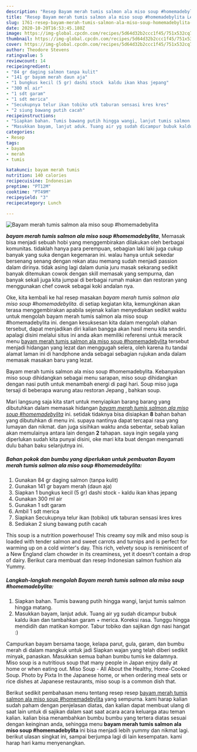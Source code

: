 ```yaml
---
description: "Resep Bayam merah tumis salmon ala miso soup #homemadebylita Lezat"
title: "Resep Bayam merah tumis salmon ala miso soup #homemadebylita Lezat"
slug: 1761-resep-bayam-merah-tumis-salmon-ala-miso-soup-homemadebylita-lezat
date: 2020-10-20T16:53:45.180Z
image: https://img-global.cpcdn.com/recipes/5d64d32b2ccc1f45/751x532cq70/bayam-merah-tumis-salmon-ala-miso-soup-homemadebylita-foto-resep-utama.jpg
thumbnail: https://img-global.cpcdn.com/recipes/5d64d32b2ccc1f45/751x532cq70/bayam-merah-tumis-salmon-ala-miso-soup-homemadebylita-foto-resep-utama.jpg
cover: https://img-global.cpcdn.com/recipes/5d64d32b2ccc1f45/751x532cq70/bayam-merah-tumis-salmon-ala-miso-soup-homemadebylita-foto-resep-utama.jpg
author: Theodore Stevens
ratingvalue: 5
reviewcount: 14
recipeingredient:
- "84 gr daging salmon tanpa kulit"
- "141 gr bayam merah daun aja"
- "1 bungkus kecil (5 gr) dashi stock  kaldu ikan khas jepang"
- "300 ml air"
- "1 sdt garam"
- "1 sdt merica"
- "Secukupnya telur ikan tobiko utk taburan sensasi kres kres"
- "2 siung bawang putih cacah"
recipeinstructions:
- "Siapkan bahan. Tumis bawang putih hingga wangi, lanjut tumis salmon hingga matang."
- "Masukkan bayam, lanjut aduk. Tuang air yg sudah dicampur bubuk kaldu ikan dan tambahkan garam + merica. Koreksi rasa. Tunggu hingga mendidih dan matikan kompor. Tabur tobiko dan sajikan dgn nasi hangat :)"
categories:
- Resep
tags:
- bayam
- merah
- tumis

katakunci: bayam merah tumis 
nutrition: 140 calories
recipecuisine: Indonesian
preptime: "PT12M"
cooktime: "PT49M"
recipeyield: "3"
recipecategory: Lunch

---
```



![Bayam merah tumis salmon ala miso soup #homemadebylita](https://img-global.cpcdn.com/recipes/5d64d32b2ccc1f45/751x532cq70/bayam-merah-tumis-salmon-ala-miso-soup-homemadebylita-foto-resep-utama.jpg)

<b><i>bayam merah tumis salmon ala miso soup #homemadebylita</i></b>, Memasak bisa menjadi sebuah hobi yang menggembirakan dilakukan oleh berbagai komunitas. tidaklah hanya para perempuan, sebagian laki laki juga cukup banyak yang suka dengan kegemaran ini. walau hanya untuk sekedar bersenang senang dengan rekan atau memang sudah menjadi passion dalam dirinya. tidak asing lagi dalam dunia juru masak sekarang sedikit banyak ditemukan cowok dengan skill memasak yang sempurna, dan banyak sekali juga kita jumpai di berbagai rumah makan dan restoran yang menggunakan chef cowok sebagai koki andalan nya.

Oke, kita kembali ke hal resep masakan <i>bayam merah tumis salmon ala miso soup #homemadebylita</i>. di setiap kegiatan kita, kemungkinan akan terasa menggembirakan apabila sejenak kalian menyediakan sedikit waktu untuk mengolah bayam merah tumis salmon ala miso soup #homemadebylita ini. dengan kesuksesan kita dalam mengolah olahan tersebut, dapat menjadikan diri kalian bangga akan hasil menu kita sendiri. apalagi disini melalui situs ini anda akan memiliki referensi untuk meracik menu <u>bayam merah tumis salmon ala miso soup #homemadebylita</u> tersebut menjadi hidangan yang lezat dan menggugah selera, oleh karena itu tandai alamat laman ini di handphone anda sebagai sebagian rujukan anda dalam memasak masakan baru yang lezat.

Bayam merah tumis salmon ala miso soup #homemadebylita. Kebanyakan miso soup dihidangkan sebagai menu sarapan, miso soup dihidangkan dengan nasi putih untuk menambah energi di pagi hari. Soup miso juga tersaji di beberapa warung atau restoran Jepang , bahkan soup.


Mari langsung saja kita start untuk menyiapkan barang barang yang dibutuhkan dalam memasak hidangan <u><i>bayam merah tumis salmon ala miso soup #homemadebylita</i></u> ini. setidak tidaknya bisa disiapkan <b>8</b> bahan bahan yang dibutuhkan di menu ini. supaya nantinya dapat tercapai rasa yang lumayan dan nikmat. dan juga sisihkan waktu anda sebentar, sebab kalian akan memulainya antara lain dengan <b>2</b> tahapan. saya ingin segala yang diperlukan sudah kita punyai disini, oke mari kita buat dengan mengamati dulu bahan baku selanjutnya ini.

<!--inarticleads1-->

##### Bahan pokok dan bumbu yang diperlukan untuk pembuatan Bayam merah tumis salmon ala miso soup #homemadebylita:

1. Gunakan 84 gr daging salmon (tanpa kulit)
1. Gunakan 141 gr bayam merah (daun aja)
1. Siapkan 1 bungkus kecil (5 gr) dashi stock - kaldu ikan khas jepang
1. Gunakan 300 ml air
1. Gunakan 1 sdt garam
1. Ambil 1 sdt merica
1. Siapkan Secukupnya telur ikan (tobiko) utk taburan sensasi kres kres
1. Sediakan 2 siung bawang putih cacah


This soup is a nutrition powerhouse! This creamy soy milk and miso soup is loaded with tender salmon and sweet carrots and turnips and is perfect for warming up on a cold winter&#39;s day. This rich, velvety soup is reminiscent of a New England clam chowder in its creaminess, yet it doesn&#39;t contain a drop of dairy. Berikut cara membuat dan resep Indonesian salmon fushion ala Yummy. 

<!--inarticleads2-->

##### Langkah-langkah mengolah Bayam merah tumis salmon ala miso soup #homemadebylita:

1. Siapkan bahan. Tumis bawang putih hingga wangi, lanjut tumis salmon hingga matang.
1. Masukkan bayam, lanjut aduk. Tuang air yg sudah dicampur bubuk kaldu ikan dan tambahkan garam + merica. Koreksi rasa. Tunggu hingga mendidih dan matikan kompor. Tabur tobiko dan sajikan dgn nasi hangat :)


Campurkan bayam bersama taoge, kelapa parut, gula, garam, dan bumbu merah di dalam mangkuk untuk jadi Siapkan wajan yang telah diberi sedikit minyak, panaskan. Masukkan semua bahan bumbu tumis ke dalamnya. Miso soup is a nutritious soup that many people in Japan enjoy daily at home or when eating out. Miso Soup - All About the Healthy, Home-Cooked Soup. Photo by Pixta In the Japanese home, or when ordering meal sets or rice dishes at Japanese restaurants, miso soup is a common dish that. 

Berikut sedikit pembahasan menu tentang resep resep <u>bayam merah tumis salmon ala miso soup #homemadebylita</u> yang sempurna. kami harap kalian sudah paham dengan penjelasan diatas, dan kalian dapat membuat ulang di saat lain untuk di sajikan dalam saat saat acara acara keluarga atau teman kalian. kalian bisa menambahkan bumbu bumbu yang tertera diatas sesuai dengan keinginan anda, sehingga menu <b>bayam merah tumis salmon ala miso soup #homemadebylita</b> ini bisa menjadi lebih yummy dan nikmat lagi. berikut ulasan singkat ini, sampai berjumpa lagi di lain kesempatan. kami harap hari kamu menyenangkan.

